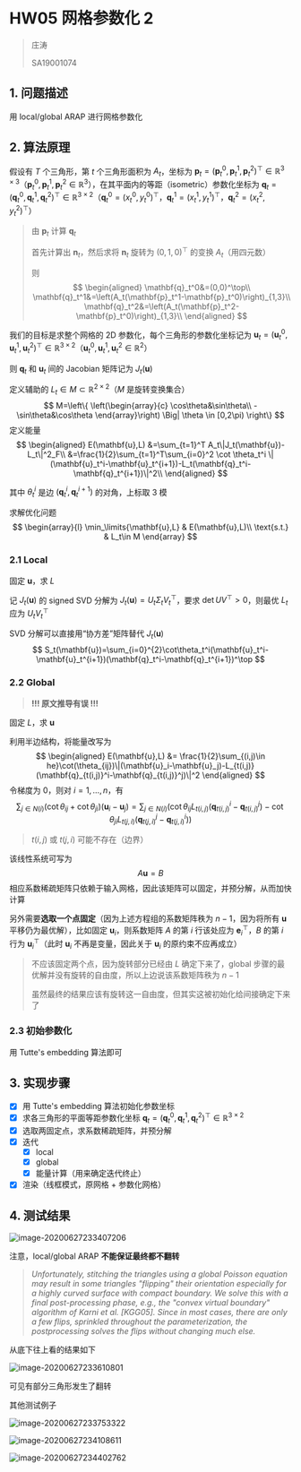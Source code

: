 # HW05 网格参数化 2

> 庄涛
>
> SA19001074

## 1. 问题描述

用 local/global ARAP 进行网格参数化

## 2. 算法原理

假设有 $T$ 个三角形，第 $t$ 个三角形面积为 $A_t$，坐标为 $\mathbf{p}_t=(\mathbf{p}_t^0,\mathbf{p}_t^1,\mathbf{p}_t^2)^\top\in \mathbb{R}^{3\times 3}$（$\mathbf{p}_t^0,\mathbf{p}_t^1,\mathbf{p}_t^2\in\mathbb{R}^3$），在其平面内的等距（isometric）参数化坐标为 $\mathbf{q}_t=(\mathbf{q}_t^0,\mathbf{q}_t^1,\mathbf{q}_t^2)^\top\in \mathbb{R}^{3\times 2}$（$\mathbf{q}_t^0=(x_t^0,y_t^0)^\top$，$\mathbf{q}_t^1=(x_t^1,y_t^1)^\top$，$\mathbf{q}_t^2=(x_t^2,y_t^2)^\top$）

> 由 $\mathbf{p}_t$ 计算 $\mathbf{q}_t$ 
>
> 首先计算出 $\mathbf{n}_t$，然后求将 $\mathbf{n}_t$ 旋转为 $(0,1,0)^\top$ 的变换 $A_t$（用四元数）
>
> 则
> $$
> \begin{aligned}
> \mathbf{q}_t^0&=(0,0)^\top\\
> \mathbf{q}_t^1&=\left(A_t(\mathbf{p}_t^1-\mathbf{p}_t^0)\right)_{1,3}\\
> \mathbf{q}_t^2&=\left(A_t(\mathbf{p}_t^2-\mathbf{p}_t^0)\right)_{1,3}\\
> \end{aligned}
> $$

我们的目标是求整个网格的 2D 参数化，每个三角形的参数化坐标记为 $\mathbf{u}_t=(\mathbf{u}_t^0,\mathbf{u}_t^1,\mathbf{u}_t^2)^\top\in \mathbb{R}^{3\times 2}$（$\mathbf{u}_t^0,\mathbf{u}_t^1,\mathbf{u}_t^2\in\mathbb{R}^2$）

则 $\mathbf{q}_t$ 和 $\mathbf{u}_t$ 间的 Jacobian 矩阵记为 $J_t(\mathbf{u})$ 

定义辅助的 $L_t\in M \subset \mathbb{R}^{2\times 2}$（$M$ 是旋转变换集合）
$$
M=\left\{
\left(\begin{array}{c}
\cos\theta&\sin\theta\\
-\sin\theta&\cos\theta
\end{array}\right)
\Big|
\theta \in [0,2\pi)
\right\}
$$
定义能量
$$
\begin{aligned}
E(\mathbf{u},L)
&=\sum_{t=1}^T A_t\|J_t(\mathbf{u})-L_t\|^2_F\\
&=\frac{1}{2}\sum_{t=1}^T\sum_{i=0}^2 \cot \theta_t^i \|(\mathbf{u}_t^i-\mathbf{u}_t^{i+1})-L_t(\mathbf{q}_t^i-\mathbf{q}_t^{i+1})\|^2\\
\end{aligned}
$$

其中 $\theta_t^i$ 是边 $(\mathbf{q}_t^i,\mathbf{q}_t^{i+1})$ 的对角，上标取 3 模

求解优化问题
$$
\begin{array}{l}
\min_\limits{\mathbf{u},L} & E(\mathbf{u},L)\\
\text{s.t.} & L_t\in M
\end{array}
$$

### 2.1 Local

固定 $\mathbf{u}$，求 $L$ 

记 $J_t(\mathbf{u})$ 的 signed SVD 分解为 $J_t(\mathbf{u})=U_t\Sigma_t V_t^\top$，要求 $\det UV^\top>0$，则最优 $L_t$ 应为 $U_tV_t^\top$ 

SVD 分解可以直接用“协方差”矩阵替代 $J_t(\mathbf{u})$ 
$$
S_t(\mathbf{u})=\sum_{i=0}^{2}\cot\theta_t^i(\mathbf{u}_t^i-\mathbf{u}_t^{i+1})(\mathbf{q}_t^i-\mathbf{q}_t^{i+1})^\top
$$

### 2.2 Global

> **!!! 原文推导有误 !!!** 

固定 $L$，求 $\mathbf{u}$ 

利用半边结构，将能量改写为
$$
\begin{aligned}
E(\mathbf{u},L) &= \frac{1}{2}\sum_{(i,j)\in he}\cot(\theta_{ij})\|(\mathbf{u}_i-\mathbf{u}_j)-L_{t(i,j)}(\mathbf{q}_{t(i,j)}^i-\mathbf{q}_{t(i,j)}^j)\|^2
\end{aligned}
$$
令梯度为 0，则对 $i=1,\dots,n$，有
$$
\sum_{j\in N(i)}(\cot\theta_{ij}+\cot\theta_{ji})(\mathbf{u}_i-\mathbf{u}_j)=\sum_{j\in N(i)}(\cot\theta_{ij}L_{t(i,j)}(\mathbf{q}_{t(i,j)}^i-\mathbf{q}_{t(i,j)}^j)-\cot\theta_{ji}L_{t(j,i)}(\mathbf{q}_{t(j,i)}^j-\mathbf{q}_{t(j,i)}^i))
$$

> $t(i,j)$ 或 $t(j,i)$ 可能不存在（边界）

该线性系统可写为
$$
A\mathbf{u}=B
$$
相应系数稀疏矩阵只依赖于输入网格，因此该矩阵可以固定，并预分解，从而加快计算 

另外需要**选取一个点固定**（因为上述方程组的系数矩阵秩为 $n-1$，因为将所有 $\mathbf{u}$ 平移仍为最优解），比如固定 $\mathbf{u}_i$，则系数矩阵 $A$ 的第 $i$ 行该处应为 $\mathbf{e}_i^\top$，$B$ 的第 $i$ 行为 $\mathbf{u}_i^\top$（此时 $\mathbf{u}_i$ 不再是变量，因此关于 $\mathbf{u}_i$ 的原约束不应再成立）

> 不应该固定两个点，因为旋转部分已经由 $L$ 确定下来了，global 步骤的最优解并没有旋转的自由度，所以上边说该系数矩阵秩为 $n-1$ 
>
> 虽然最终的结果应该有旋转这一自由度，但其实这被初始化给间接确定下来了

### 2.3 初始参数化

用 Tutte's embedding 算法即可

## 3. 实现步骤

- [x] 用 Tutte's embedding 算法初始化参数坐标
- [x] 求各三角形的平面等距参数化坐标 $\mathbf{q}_t=(\mathbf{q}_t^0,\mathbf{q}_t^1,\mathbf{q}_t^2)^\top\in \mathbb{R}^{3\times 2}$ 
- [x] 选取两固定点，求系数稀疏矩阵，并预分解
- [x] 迭代
  - [x] local
  - [x] global
  - [x] 能量计算（用来确定迭代终止）
- [x] 渲染（线框模式，原网格 + 参数化网格）

## 4. 测试结果

![image-20200627233407206](assets/README/image-20200627233407206.png)

注意，local/global ARAP **不能保证最终都不翻转** 

> *Unfortunately, stitching the triangles using a global Poisson equation may result in some triangles "flipping" their orientation especially for a highly curved surface with compact boundary. We solve this with a final post-processing phase, e.g., the "convex virtual boundary" algorithm of Karni et al. [KGG05]. Since in most cases, there are only a few flips, sprinkled throughout the parameterization, the postprocessing solves the flips without changing much else.*  

从底下往上看的结果如下

![image-20200627233610801](assets/README/image-20200627233610801.png)

可见有部分三角形发生了翻转

其他测试例子

![image-20200627233753322](assets/README/image-20200627233753322.png)

![image-20200627234108611](assets/README/image-20200627234108611.png)

![image-20200627234402762](assets/README/image-20200627234402762.png)

